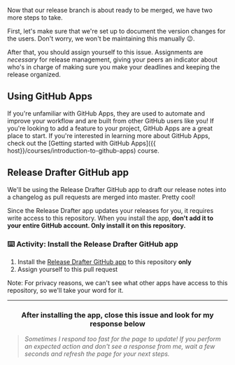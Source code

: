 Now that our release branch is about ready to be merged, we have two more steps to take.

First, let's make sure that we're set up to document the version changes for the users. Don't worry, we won't be maintaining this manually :wink:.

After that, you should assign yourself to this issue. Assignments are _necessary_ for release management, giving your peers an indicator about who's in charge of making sure you make your deadlines and keeping the release organized.

## Using GitHub Apps

If you're unfamiliar with GitHub Apps, they are used to automate and improve your workflow and are built from other GitHub users like you! If you're looking to add a feature to your project, GitHub Apps are a great place to start. If you're interested in learning more about GitHub Apps, check out the [Getting started with GitHub Apps]({{ host}}/courses/introduction-to-github-apps) course.

## Release Drafter GitHub app

We'll be using the Release Drafter GitHub app to draft our release notes into a changelog as pull requests are merged into master. Pretty cool!

Since the Release Drafter app updates your releases for you, it requires write access to this repository. When you install the app, **don't add it to your entire GitHub account. Only install it on this repository.**

### :keyboard: Activity: Install the Release Drafter GitHub app

1. Install the <a href="https://probot.github.io/apps/release-drafter/" target="_blank">Release Drafter GitHub app</a> to this repository **only**
1. Assign yourself to this pull request

Note: For privacy reasons, we can't see what other apps have access to this repository, so we'll take your word for it.

<hr>
<h3 align="center">After installing the app, close this issue and look for my response below</h3>

> _Sometimes I respond too fast for the page to update! If you perform an expected action and don't see a response from me, wait a few seconds and refresh the page for your next steps._
